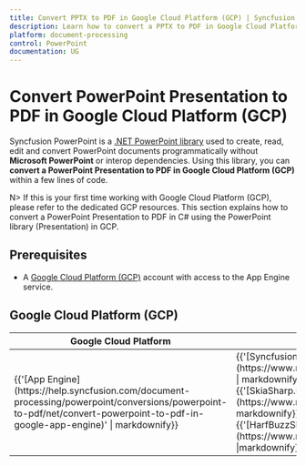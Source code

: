 ```yaml
--- 
title: Convert PPTX to PDF in Google Cloud Platform (GCP) | Syncfusion 
description: Learn how to convert a PPTX to PDF in Google Cloud Platform (GCP) using .NET PowerPoint library (Presentation) in C#. 
platform: document-processing
control: PowerPoint 
documentation: UG 
--- 
```


# Convert PowerPoint Presentation to PDF in Google Cloud Platform (GCP)

Syncfusion PowerPoint is a [.NET PowerPoint library](https://www.syncfusion.com/document-processing/powerpoint-framework/net) used to create, read, edit and convert PowerPoint documents programmatically without **Microsoft PowerPoint** or interop dependencies. Using this library, you can **convert a PowerPoint Presentation to PDF in Google Cloud Platform (GCP)** within a few lines of code.

N> If this is your first time working with Google Cloud Platform (GCP), please refer to the dedicated GCP resources. This section explains how to convert a PowerPoint Presentation to PDF in C# using the PowerPoint library (Presentation) in GCP. 

## Prerequisites 

* A [Google Cloud Platform (GCP)](https://console.cloud.google.com/getting-started) account with access to the App Engine service.

## Google Cloud Platform (GCP)

<table>
<thead>
<tr>
<th>
Google Cloud Platform<br/></th><th>
NuGet package name<br/></th></tr></thead>
<tr>
<td>
{{'[App Engine](https://help.syncfusion.com/document-processing/powerpoint/conversions/powerpoint-to-pdf/net/convert-powerpoint-to-pdf-in-google-app-engine)' | markdownify}}<br/></td><td>
{{'[Syncfusion.PresentationRenderer.Net.Core](https://www.nuget.org/packages/Syncfusion.PresentationRenderer.Net.Core)' | markdownify}}<br/>
{{'[SkiaSharp.NativeAssets.Linux v2.88.6](https://www.nuget.org/packages/SkiaSharp.NativeAssets.Linux/2.88.6)' | markdownify}}<br/>{{'[HarfBuzzSharp.NativeAssets.Linux v7.3.0](https://www.nuget.org/packages/HarfBuzzSharp.NativeAssets.Linux/7.3.0)' |markdownify}} <br/></td></tr>
</table>
